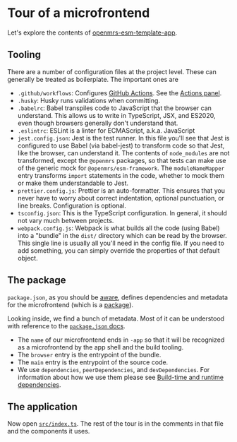 # Tour of a microfrontend

Let's explore the contents of
[openmrs-esm-template-app](https://github.com/openmrs/openmrs-esm-template-app).

## Tooling

There are a number of configuration files at the project level. These
can generally be treated as boilerplate. The important ones are

- `.github/workflows`: Configures [GitHub Actions](https://docs.github.com/en/actions).
  See the [Actions panel](https://github.com/openmrs/openmrs-esm-template-app/actions).
- `.husky`: Husky runs validations when committing.
- `.babelrc`: Babel transpiles code to JavaScript that the browser can understand.
  This allows us to write in TypeScript, JSX, and ES2020, even though browsers
  generally don't understand that.
- `.eslintrc`: ESLint is a linter for ECMAScript, a.k.a. JavaScript
- `jest.config.json`: Jest is the test runner. In this file you'll see that Jest is
  configured to use Babel (via babel-jest) to transform code so that Jest, like the
  browser, can understand it. The contents of `node_modules` are not transformed,
  except the `@openmrs` packages, so that tests can make use of the generic mock
  for `@openmrs/esm-framework`. The `moduleNameMapper` entry transforms `import`
  statements in the code, whether to mock them or make them understandable to Jest.
- `prettier.config.js`: Prettier is an auto-formatter. This ensures that you never have
  to worry about correct indentation, optional punctuation, or line breaks. Configuration
  is optional.
- `tsconfig.json`: This is the TypeScript configuration. In general, it should not
  vary much between projects.
- `webpack.config.js`: Webpack is what builds all the code (using Babel) into
  a "bundle" in the `dist/` directory which can be read by the browser. This single
  line is usually all you'll need in the config file. If you need to add something,
  you can simply override the properties of that default object.

## The package

`package.json`, as you should be [aware](prerequisites), defines dependencies and
metadata for the microfrontend (which is a
[package](https://docs.npmjs.com/about-packages-and-modules)).

Looking inside, we find a bunch of metadata. Most of it can be understood with reference
to the [`package.json` docs](https://docs.npmjs.com/cli/v7/configuring-npm/package-json).
- The `name` of our microfrontend ends in `-app` so that it will be recognized as a microfrontend
  by the app shell and the build tooling.
- The `browser` entry is the entrypoint of the bundle.
- The `main` entry is the entrypoint of the source code.
- We use `dependencies`, `peerDependencies`, and `devDependencies`. For information
  about how we use them please see [Build-time and runtime dependencies](../main/deps).

## The application

Now open
[`src/index.ts`](https://github.com/openmrs/openmrs-esm-template-app/blob/master/src/index.ts).
The rest of the tour is in the comments in that file and the components
it uses.
